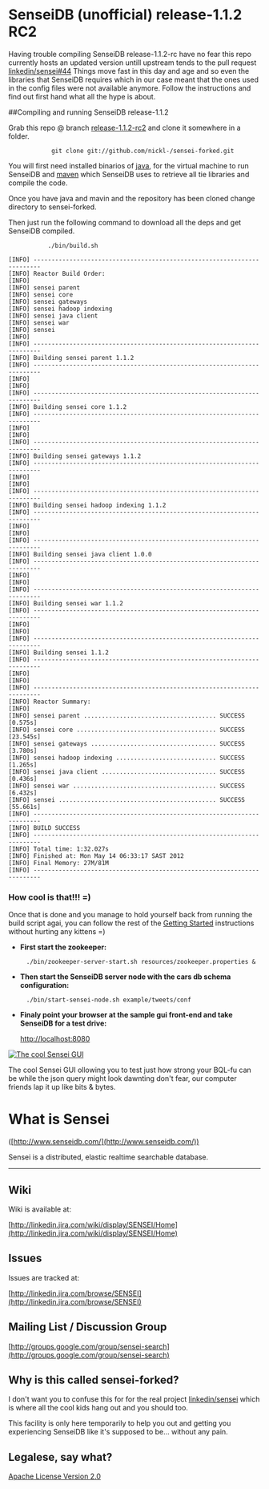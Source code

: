 # SenseiDB (unofficial) release-1.1.2 RC2

Having trouble compiling SenseiDB release-1.1.2-rc have no fear this repo currently hosts an updated version 
untill upstream tends to the pull request [linkedin/sensei#44](/linkedin/sensei/pull/44) Things move fast in this day and age and so even 
the libraries that SenseiDB requires which in our case meant that the ones used in the config files were not 
available anymore. Follow the instructions and find out first hand what all the hype is about.

##Compiling and running SenseiDB release-1.1.2


Grab this repo @ branch [release-1.1.2-rc2](https://github.com/nickl-/sensei-forked/tree/release-1.1.2-rc2) and clone it somewhere in a folder.

```
            git clone git://github.com/nickl-/sensei-forked.git
```

You will first need installed binarios of [java](http://www.oracle.com/technetwork/java/javase/downloads/jdk-6u32-downloads-1594644.html), 
for the virtual machine to run SenseiDB and [maven](http://maven.apache.org/download.html) which SenseiDB uses to retrieve all tie libraries
 and compile the code. 

Once you have java and mavin and the repository has been cloned change directory to sensei-forked.

Then just run the following command to download all the deps and get SenseiDB compiled.


```
           ./bin/build.sh 
```           
```
[INFO] ------------------------------------------------------------------------
[INFO] Reactor Build Order:
[INFO] 
[INFO] sensei parent
[INFO] sensei core
[INFO] sensei gateways
[INFO] sensei hadoop indexing
[INFO] sensei java client
[INFO] sensei war
[INFO] sensei
[INFO]                                                                         
[INFO] ------------------------------------------------------------------------
[INFO] Building sensei parent 1.1.2
[INFO] ------------------------------------------------------------------------
[INFO] 
[INFO]                                                                         
[INFO] ------------------------------------------------------------------------
[INFO] Building sensei core 1.1.2
[INFO] ------------------------------------------------------------------------
[INFO]
[INFO]                                                                         
[INFO] ------------------------------------------------------------------------
[INFO] Building sensei gateways 1.1.2
[INFO] ------------------------------------------------------------------------
[INFO] 
[INFO]                                                                         
[INFO] ------------------------------------------------------------------------
[INFO] Building sensei hadoop indexing 1.1.2
[INFO] ------------------------------------------------------------------------
[INFO]
[INFO]
[INFO] ------------------------------------------------------------------------
[INFO] Building sensei java client 1.0.0
[INFO] ------------------------------------------------------------------------
[INFO] 
[INFO]                                                                         
[INFO] ------------------------------------------------------------------------
[INFO] Building sensei war 1.1.2
[INFO] ------------------------------------------------------------------------
[INFO] 
[INFO]                                                                         
[INFO] ------------------------------------------------------------------------
[INFO] Building sensei 1.1.2
[INFO] ------------------------------------------------------------------------
[INFO]
[INFO] 
[INFO] ------------------------------------------------------------------------
[INFO] Reactor Summary:
[INFO] 
[INFO] sensei parent ..................................... SUCCESS [0.575s]
[INFO] sensei core ....................................... SUCCESS [23.545s]
[INFO] sensei gateways ................................... SUCCESS [3.780s]
[INFO] sensei hadoop indexing ............................ SUCCESS [1.265s]
[INFO] sensei java client ................................ SUCCESS [0.436s]
[INFO] sensei war ........................................ SUCCESS [6.432s]
[INFO] sensei ............................................ SUCCESS [55.661s]
[INFO] ------------------------------------------------------------------------
[INFO] BUILD SUCCESS
[INFO] ------------------------------------------------------------------------
[INFO] Total time: 1:32.027s
[INFO] Finished at: Mon May 14 06:33:17 SAST 2012
[INFO] Final Memory: 27M/81M
[INFO] ------------------------------------------------------------------------

```

### How cool is that!!! =)


Once that is done and you manage to hold yourself back 
from running the build script agai, 
you can follow the rest of the
[Getting Started](http://linkedin.github.com/sensei/gettingStarted.html)
instructions without hurting any kittens =)


 * __First start the zookeeper:__
 
 
```
     ./bin/zookeeper-server-start.sh resources/zookeeper.properties &

```


 * __Then start the SenseiDB server node with the cars db schema configuration:__



```
     ./bin/start-sensei-node.sh example/tweets/conf

```


 * __Finaly point your browser at the sample gui front-end and take SenseiDB for a test drive:__



     [http://localhost:8080](http://localhost:8080)


[<img alt="The cool Sensei GUI" src="http://cloud.github.com/downloads/nickl-/sensei-forked/senseidb_sml.png">](http://cloud.github.com/downloads/nickl-/sensei-forked/senseidb.png)

The cool Sensei GUI ollowing you to test just how strong your BQL-fu can be while the 
json query might look dawnting don't fear, our computer friends lap it up like bits & bytes.


# What is Sensei

([http://www.senseidb.com/](http://www.senseidb.com/))

Sensei is a distributed, elastic realtime searchable database.

------------------------------------

## Wiki

Wiki is available at: 

[http://linkedin.jira.com/wiki/display/SENSEI/Home](http://linkedin.jira.com/wiki/display/SENSEI/Home)

## Issues

Issues are tracked at: 

[http://linkedin.jira.com/browse/SENSEI](http://linkedin.jira.com/browse/SENSEI)

## Mailing List / Discussion Group

[http://groups.google.com/group/sensei-search](http://groups.google.com/group/sensei-search)


## Why is this called sensei-forked?

I don't want you to confuse this for for the real project [linkedin/sensei](/linkedin/sensei) which is 
where all the cool kids hang out and you should too. 

This facility is only here temporarily to help you out and getting you experiencing SenseiDB like it's supposed to be… without any pain.

## Legalese, say what?

[Apache License Version 2.0](/linkedin/sensei/blob/master/LICENSE.TXT)
